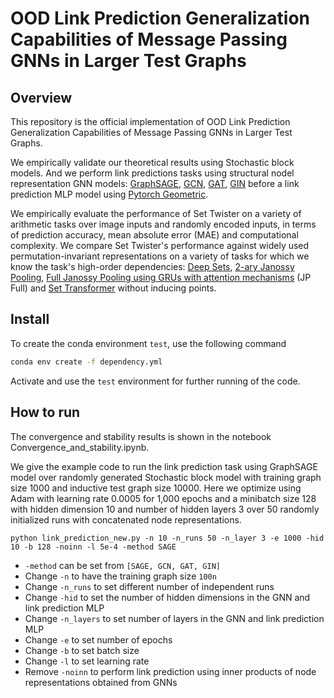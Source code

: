 # OOD Link Prediction Generalization Capabilities of Message Passing GNNs in Larger Test Graphs

## Overview

This repository is the official implementation of OOD Link Prediction Generalization Capabilities of Message Passing GNNs in Larger Test Graphs.

We empirically validate our theoretical results using Stochastic block models. And we perform link predictions tasks using structural nodel representation GNN models: [GraphSAGE](https://github.com/williamleif/GraphSAGE), [GCN](https://github.com/tkipf/gcn), [GAT](https://personal.utdallas.edu/~fxc190007/courses/20S-7301/GAT-questions.pdf), [GIN](https://github.com/weihua916/powerful-gnns) before a link prediction MLP model using [Pytorch Geometric](https://github.com/pyg-team/pytorch_geometric).

We empirically evaluate the performance of Set Twister on a variety of arithmetic tasks over image inputs and randomly encoded inputs, in terms of prediction accuracy, mean absolute error (MAE) and computational complexity. We compare Set Twister's performance against widely used permutation-invariant representations on a variety of tasks for which we know the task's high-order dependencies: [Deep Sets](https://github.com/manzilzaheer/DeepSets), [2-ary Janossy Pooling](https://github.com/PurdueMINDS/JanossyPooling), [Full Janossy Pooling using GRUs with attention mechanisms](https://github.com/PurdueMINDS/HATS) (JP Full) and [Set Transformer](https://github.com/juho-lee/set_transformer) without inducing points.

## Install

To create the conda environment `test`, use the following command

```bash
conda env create -f dependency.yml
```

Activate and use the `test` environment for further running of the code.
 
 ## How to run
 
 The convergence and stability results is shown in the notebook Convergence_and_stability.ipynb.
 
 We give the example code to run the link prediction task using GraphSAGE model over randomly generated Stochastic block model with training graph size 1000 and inductive test graph size 10000. Here we optimize using Adam with learning rate 0.0005 for 1,000 epochs and a minibatch size 128 with hidden dimension 10 and number of hidden layers 3 over 50 randomly initialized runs with concatenated node representations.
 
 ```train
 python link_prediction_new.py -n 10 -n_runs 50 -n_layer 3 -e 1000 -hid 10 -b 128 -noinn -l 5e-4 -method SAGE
 ```
 
 * `-method` can be set from `[SAGE, GCN, GAT, GIN]`
 * Change `-n` to have the training graph size `100n`
 * Change `-n_runs` to set different number of independent runs
 * Change `-hid` to set the number of hidden dimensions in the GNN and link prediction MLP
 * Change `-n_layers` to set number of layers in the GNN and link prediction MLP
 * Change `-e` to set number of epochs
 * Change `-b` to set batch size
 * Change `-l` to set learning rate
 * Remove `-noinn` to perform link prediction using inner products of node representations obtained from GNNs
